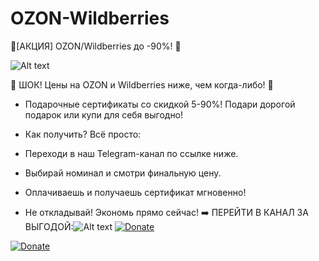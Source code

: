 # OZON-Wildberries
🚀[АКЦИЯ] OZON/Wildberries до -90%! 🚀

![Alt text](https://i.postimg.cc/52nbncpZ/c64d16d5-6760-49b2-8e47-cf173868d251-1.jpg)

💎 ШОК! Цены на OZON и Wildberries ниже, чем когда-либо! 💎

- Подарочные сертификаты со скидкой 5-90%! Подари дорогой подарок или купи для себя выгодно!

- Как получить? Всё просто:

- Переходи в наш Telegram-канал по ссылке ниже.

- Выбирай номинал и смотри финальную цену.

- Оплачиваешь и получаешь сертификат мгновенно!

- Не откладывай! Экономь прямо сейчас!
➡️ ПЕРЕЙТИ В КАНАЛ ЗА ВЫГОДОЙ:![Alt text](https://i.postimg.cc/j5pbLP46/stttttttttttttt-1.png)
[![Donate](https://i.postimg.cc/8z1ZBcy6/CHHHH2.png)](https://t.me/DCB_Cashback90)

[![Donate](https://i.postimg.cc/8z1ZBcy6/CHHHH2.png)](https://t.me/DCB_Cashback90)
